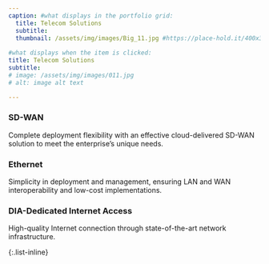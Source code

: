 ```yaml
---
caption: #what displays in the portfolio grid:
  title: Telecom Solutions
  subtitle: 
  thumbnail: /assets/img/images/Big_11.jpg #https://place-hold.it/400x300
  
#what displays when the item is clicked:
title: Telecom Solutions
subtitle: 
# image: /assets/img/images/011.jpg
# alt: image alt text

---
```

### **SD-WAN**<br>
Complete deployment flexibility with an effective cloud-delivered SD-WAN solution to meet the enterprise’s unique needs.
<br>
### **Ethernet**<br>
Simplicity in deployment and management, ensuring LAN and WAN interoperability and low-cost implementations.
### **DIA-Dedicated Internet Access**<br>
High-quality Internet connection through state-of-the-art network infrastructure.<br>


{:.list-inline} 
<!-- - Date: October 2021
- Client: Insurance
- Category: Veritas NetBackup -->